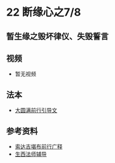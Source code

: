 # 22 断缘心之7/8 

## 暂生缘之毁坏律仪、失毁誓言

## 视频

- 暂无视频

## 法本
- [大圆满前行引导文](/books/dymqx#p117)

## 参考资料

- [索达吉堪布前行广释](/refs/qxgs/qxgs-03xm#7毁坏律仪)
- [生西法师辅导](/refs/qxgs/fudao/qxgsfd-03xm#p1506)